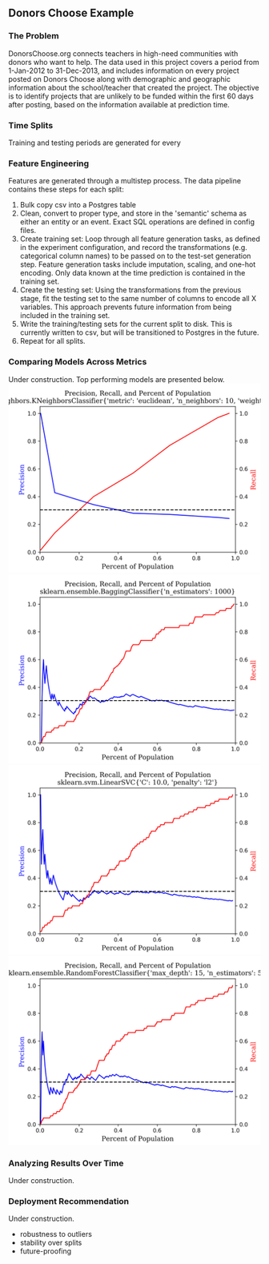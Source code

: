 ## Donors Choose Example

### The Problem
DonorsChoose.org connects teachers in high-need communities with donors who want to help. The data used in this project covers a period from 1-Jan-2012 to 31-Dec-2013, and includes information on every project posted on Donors Choose along with demographic and geographic information about the school/teacher that created the project. The objective is to identify projects that are unlikely to be funded within the first 60 days after posting, based on the information available at prediction time.


### Time Splits
Training and testing periods are generated for every

### Feature Engineering
Features are generated through a multistep process. The data pipeline contains these steps for each split:
1. Bulk copy csv into a Postgres table
2. Clean, convert to proper type, and store in the 'semantic' schema as either an entity or an event. Exact SQL operations are defined in config files.
3. Create training set: Loop through all feature generation tasks, as defined in the experiment configuration, and record the transformations (e.g. categorical column names) to be passed on to the test-set generation step. Feature generation tasks include imputation, scaling, and one-hot encoding. Only data known at the time prediction is contained in the training set.
4. Create the testing set: Using the transformations from the previous stage, fit the testing set to the same number of columns to encode all X variables. This approach prevents future information from being included in the training set.
5. Write the training/testing sets for the current split to disk. This is currently written to csv, but will be transitioned to Postgres in the future.
6. Repeat for all splits.



### Comparing Models Across Metrics
Under construction. Top performing models are presented below.
![KNN:](https://github.com/timhannifan/minml/blob/master/examples/donors/sample_results/sample_images/knn.png)
![Bagging:](https://github.com/timhannifan/minml/blob/master/examples/donors/sample_results/sample_images/bagging.png)
![SVM:](https://github.com/timhannifan/minml/blob/master/examples/donors/sample_results/sample_images/svm.png)
![Random Forest:](https://github.com/timhannifan/minml/blob/master/examples/donors/sample_results/sample_images/random_forest.png)

### Analyzing Results Over Time
Under construction.

### Deployment Recommendation
Under construction.

- robustness to outliers
- stability over splits
- future-proofing
